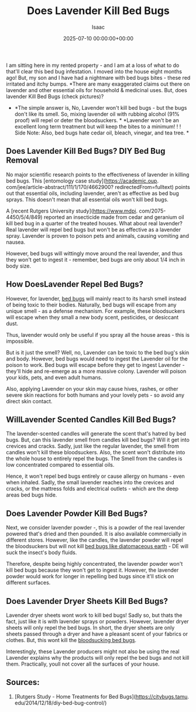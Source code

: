 ﻿---
title: Does Lavender Kill Bed Bugs
description: I am sitting here in my rented property - and I am at a loss of what to do that'll clear this bed bug infestation. I moved into the house eight months ago!
slug: /does-lavender-kill-bed-bugs/
date: 2025-07-10 00:00:00+00:00
lastmod: 2025-07-10 00:00:00+03:00
author: Isaac
categories:
- Bed Bugs
- Guide
tags:
- bed-bugs
- doe
- lavender
layout: post
---

I am sitting here in my rented property - and I am at a loss of what to do that'll clear this bed bug infestation. I moved into the house eight months ago! But, my son and I have had a nightmare with bed bugs bites - these red irritated and itchy bumps. *There are many exaggerated claims out there on lavender and other essential oils for household & medicinal uses. But, does lavender Kill Bed Bugs (check pictures)?

* *The simple answer is, No, Lavender won't kill bed bugs - but the bugs don't like its smell. So, mixing lavender oil with rubbing alcohol (91% proof) will repel or deter the bloodsuckers. * *Lavender won't be an excellent long term treatment but will keep the bites to a minimum! ! ! Side Note: Also, bed bugs hate cedar oil, bleach, vinegar, and tea tree. *

##  Does Lavender Kill Bed Bugs? DIY Bed Bug Removal

No major scientific research points to the effectiveness of lavender in killing bed bugs. This [entomology case study](https://academic.oup. com/jee/article-abstract/111/1/170/4662900? redirectedFrom=fulltext) points out that essential oils, including lavender, aren't as effective as bed bug sprays. This doesn't mean that all essential oils won't kill bed bugs.

A [recent Rutgers University study](https://www.mdpi. com/2075-4450/5/4/849) reported an insecticide made from cedar and geranium oil kill bed bug in a quarter of the treated houses. What about real lavender? Real lavender will repel bed bugs but won't be as effective as a lavender spray. Lavender is proven to poison pets and animals, causing vomiting and nausea.

However, bed bugs will wittingly move around the real lavender, and thus they won't get to ingest it - remember, bed bugs are only about 1/4 inch in body size.

##  How DoesLavender Repel Bed Bugs?

However, for lavender, [bed bugs](https://pestpolicy.com/what-animals-eat-[bed-bugs](https://pestpolicy.com/does-baby-powder-kill-bed-bugs/)/) will mainly react to its harsh smell instead of being toxic to their bodies. Naturally, bed bugs will escape from any unique smell - as a defense mechanism. For example, these bloodsuckers will escape when they small a new body scent, pesticides, or desiccant dust.

Thus, lavender would only be useful if you spray all the house areas - this is impossible.

But is it just the smell? Well, no, Lavender can be toxic to the bed bug's skin and body. However, bed bugs would need to ingest the Lavender oil for the poison to work. Bed bugs will escape before they get to ingest Lavender - they'll hide and re-emerge as a more massive colony. Lavender will poison your kids, pets, and even adult humans.

Also, applying Lavender on your skin may cause hives, rashes, or other severe skin reactions for both humans and your lovely pets - so avoid any direct skin contact.

##  WillLavender Scented Candles Kill Bed Bugs?

The lavender-scented candles will generate the scent that's hatred by bed bugs. But, can this lavender smell from candles kill bed bugs? Will it get into crevices and cracks. Sadly, just like the regular lavender, the smell from candles won't kill these bloodsuckers. Also, the scent won't distribute into the whole house to entirely repel the bugs. The Smell from the candles is low concentrated compared to essential oils.

Hence, it won't repel bed bugs entirely or cause allergy on humans - even when inhaled. Sadly, the small lavender reaches into the crevices and cracks, or the mattress folds and electrical outlets - which are the deep areas bed bugs hide.

##  Does Lavender Powder Kill Bed Bugs?

Next, we consider lavender powder -, this is a powder of the real lavender powered that's dried and then pounded. It is also available commercially in different stores. However, like the candles, the lavender powder will repel the bloodsuckers but will not kill [bed bugs like diatomaceous earth](https://pestpolicy.com/does-diatomaceous-earth-kill-bed-bugs/) - DE will suck the insect's body fluids.

Therefore, despite being highly concentrated, the lavender powder won't kill bed bugs because they won't get to ingest it. However, the lavender powder would work for longer in repelling bed bugs since it'll stick on different surfaces.

##  Does Lavender Dryer Sheets Kill Bed Bugs?

Lavender dryer sheets wont work to kill bed bugs! Sadly so, but thats the fact, just like it is with lavender sprays or powders. However, lavender dryer sheets will only repel the bed bugs. In short, the dryer sheets are only sheets passed through a dryer and have a pleasant scent of your fabrics or clothes. But, this wont kill the [bloodsucking bed bugs](https://pestpolicy.com/can-bed-bugs-get-in-your-hair/).

Interestingly, these Lavender producers might not also be using the real Lavender explains why the products will only repel the bed bugs and not kill them. Practically, youll not cover all the surfaces of your house.

##  Sources:

1. [Rutgers Study - Home Treatments for Bed Bugs](https://citybugs.tamu. edu/2014/12/18/diy-bed-bug-control/)

